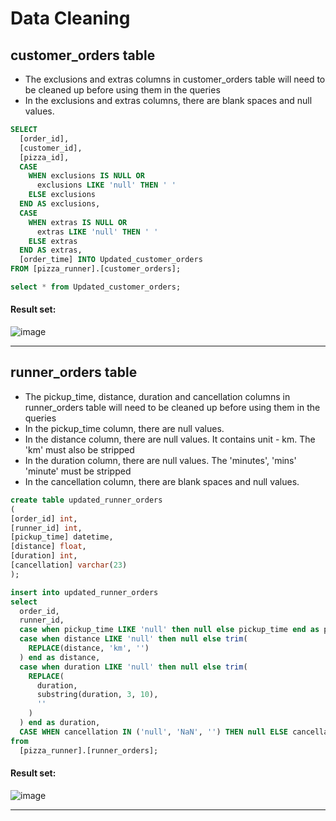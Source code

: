 
# Data Cleaning

## customer_orders table
- The exclusions and extras columns in customer_orders table will need to be cleaned up before using them in the queries  
- In the exclusions and extras columns, there are blank spaces and null values.

```sql
SELECT
  [order_id],   
  [customer_id],   
  [pizza_id],   
  CASE
    WHEN exclusions IS NULL OR
      exclusions LIKE 'null' THEN ' '
    ELSE exclusions
  END AS exclusions,
  CASE
    WHEN extras IS NULL OR
      extras LIKE 'null' THEN ' '
    ELSE extras
  END AS extras,
  [order_time] INTO Updated_customer_orders
FROM [pizza_runner].[customer_orders];

select * from Updated_customer_orders;
```
#### Result set:
![image](https://user-images.githubusercontent.com/120770473/236623265-7f5928df-4851-4d81-a2e6-0002a05c6e81.png)

***

## runner_orders table
- The pickup_time, distance, duration and cancellation columns in runner_orders table will need to be cleaned up before using them in the queries  
- In the pickup_time column, there are null values.
- In the distance column, there are null values. It contains unit - km. The 'km' must also be stripped 
- In the duration column, there are null values. The 'minutes', 'mins' 'minute' must be stripped
- In the cancellation column, there are blank spaces and null values.

```sql
create table updated_runner_orders
(
[order_id] int,
[runner_id] int,
[pickup_time] datetime,
[distance] float,
[duration] int,
[cancellation] varchar(23)
);

insert into updated_runner_orders 
select 
  order_id, 
  runner_id, 
  case when pickup_time LIKE 'null' then null else pickup_time end as pickup_time, 
  case when distance LIKE 'null' then null else trim(
    REPLACE(distance, 'km', '')
  ) end as distance, 
  case when duration LIKE 'null' then null else trim(
    REPLACE(
      duration, 
      substring(duration, 3, 10), 
      ''
    )
  ) end as duration, 
  CASE WHEN cancellation IN ('null', 'NaN', '') THEN null ELSE cancellation END AS cancellation 
from 
  [pizza_runner].[runner_orders];
```
#### Result set:
![image](https://user-images.githubusercontent.com/120770473/236623387-298bc300-2269-4952-9248-5c79611d9b06.png)


***
